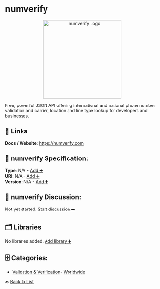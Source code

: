 # numverify
<p align="center">
    <img width="256" src="https://raw.githubusercontent.com/apis-list/apis-list/main/apis/numverify/logo_256x256.png" alt="numverify Logo"/>
</p>
Free, powerful JSON API offering international and national phone number validation and carrier, location and line type lookup for developers and businesses.

##  🔗 Links
**Docs / Website**: https://numverify.com

## 🧬 numverify Specification:
**Type**: N/A - [Add ➕](https://github.com/apis-list/apis-list/edit/main/apis.yaml#23564)  
**URI**: N/A - [Add ➕](https://github.com/apis-list/apis-list/edit/main/apis.yaml#23564)  
**Version**: N/A - [Add ➕](https://github.com/apis-list/apis-list/edit/main/apis.yaml#23564)

## 💬 numverify Discussion:
Not yet started. [Start discussion ➡️](https://github.com/apis-list/apis-list/discussions/new)

## 🗂️ Libraries

No libraries added. [Add library ➕](https://github.com/apis-list/apis-list/edit/main/apis.yaml#23564)    


## 🗄️ Categories:
- [Validation & Verification](https://github.com/apis-list/apis-list#validation--verification-)- [Worldwide](https://github.com/apis-list/apis-list#worldwide-)

🔙  [Back to List](https://github.com/apis-list/apis-list)

